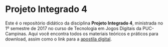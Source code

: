 # Projeto Integrado 4

Este é o repositório didático da disciplina **Projeto Integrado 4**, ministrada no 1º semestre de 2017 no curso de Tecnologia em Jogos Digitais da PUC-Campinas. Aqui você encontra todos os materiais teóricos e práticos para download, assim como o link para a [apostila digital]().